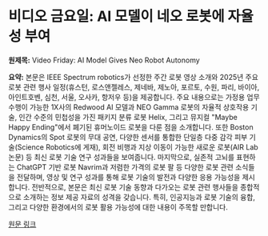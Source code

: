 # 비디오 금요일: AI 모델이 네오 로봇에 자율성 부여

**원제목:** Video Friday: AI Model Gives Neo Robot Autonomy

**요약:** 본문은 IEEE Spectrum robotics가 선정한 주간 로봇 영상 소개와 2025년 주요 로봇 관련 행사 일정(휴스턴, 로스앤젤레스, 제네바, 제노아, 포르토, 수원, 파리, 바이아, 아인트호벤, 심천, 서울, 오사카, 항저우 등)을 제공합니다.  주요 내용으로는 가정용 업무 수행이 가능한 1X사의 Redwood AI 모델과 NEO Gamma 로봇의 자율적 상호작용 기술,  인간 수준의 민첩성을 가진 패키지 분류 로봇 Helix,  그리고  뮤지컬 "Maybe Happy Ending"에서 폐기된 휴머노이드 로봇을 다룬 점을 소개합니다.  또한 Boston Dynamics의 Spot 로봇의 무대 공연,  다양한 센서를 통합한 단일층 다중 감각 피부 기술(Science Robotics에 게재), 회전 비행과 지상 이동이 가능한 새로운 로봇(AIR Lab 논문) 등 최신 로봇 기술 연구 성과들을 보여줍니다.  마지막으로,  실존적 고뇌를 표현하는 ChatGPT 기반 로봇 Navrim과 저렴한 가격의 로봇 팔 등 다양한 로봇 관련 소식들을 전달하며,  영상 및 연구 성과를 통해 로봇 기술의 발전과 다양한 응용 가능성을 제시합니다.  전반적으로,  본문은  최신 로봇 기술 동향과 다가오는 로봇 관련 행사들을 종합적으로 소개하는 정보 제공 자료의 성격을 갖습니다. 특히, 인공지능과 로봇 기술의 융합, 그리고 다양한 환경에서의 로봇 활용 가능성에 대한 내용이 주목할 만합니다.

[원문 링크](https://spectrum.ieee.org/video-friday-neo-humanoid-robot)

